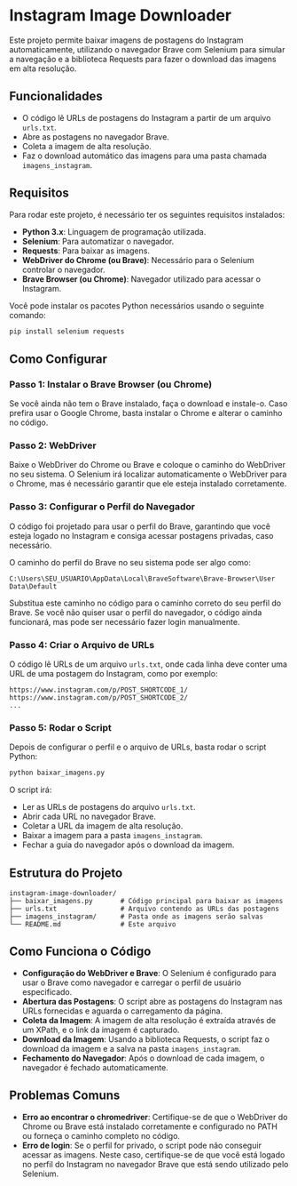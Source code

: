 # Instagram Image Downloader

Este projeto permite baixar imagens de postagens do Instagram automaticamente, utilizando o navegador Brave com Selenium para simular a navegação e a biblioteca Requests para fazer o download das imagens em alta resolução.

## Funcionalidades

- O código lê URLs de postagens do Instagram a partir de um arquivo `urls.txt`.
- Abre as postagens no navegador Brave.
- Coleta a imagem de alta resolução.
- Faz o download automático das imagens para uma pasta chamada `imagens_instagram`.

## Requisitos

Para rodar este projeto, é necessário ter os seguintes requisitos instalados:

- **Python 3.x**: Linguagem de programação utilizada.
- **Selenium**: Para automatizar o navegador.
- **Requests**: Para baixar as imagens.
- **WebDriver do Chrome (ou Brave)**: Necessário para o Selenium controlar o navegador.
- **Brave Browser (ou Chrome)**: Navegador utilizado para acessar o Instagram.

Você pode instalar os pacotes Python necessários usando o seguinte comando:

```bash
pip install selenium requests
```

## Como Configurar

### Passo 1: Instalar o Brave Browser (ou Chrome)
Se você ainda não tem o Brave instalado, faça o download e instale-o. Caso prefira usar o Google Chrome, basta instalar o Chrome e alterar o caminho no código.

### Passo 2: WebDriver
Baixe o WebDriver do Chrome ou Brave e coloque o caminho do WebDriver no seu sistema. O Selenium irá localizar automaticamente o WebDriver para o Chrome, mas é necessário garantir que ele esteja instalado corretamente.

### Passo 3: Configurar o Perfil do Navegador
O código foi projetado para usar o perfil do Brave, garantindo que você esteja logado no Instagram e consiga acessar postagens privadas, caso necessário.

O caminho do perfil do Brave no seu sistema pode ser algo como:

```plaintext
C:\Users\SEU_USUARIO\AppData\Local\BraveSoftware\Brave-Browser\User Data\Default
```

Substitua este caminho no código para o caminho correto do seu perfil do Brave. Se você não quiser usar o perfil do navegador, o código ainda funcionará, mas pode ser necessário fazer login manualmente.

### Passo 4: Criar o Arquivo de URLs
O código lê URLs de um arquivo `urls.txt`, onde cada linha deve conter uma URL de uma postagem do Instagram, como por exemplo:

```plaintext
https://www.instagram.com/p/POST_SHORTCODE_1/
https://www.instagram.com/p/POST_SHORTCODE_2/
...
```

### Passo 5: Rodar o Script
Depois de configurar o perfil e o arquivo de URLs, basta rodar o script Python:

```bash
python baixar_imagens.py
```

O script irá:

- Ler as URLs de postagens do arquivo `urls.txt`.
- Abrir cada URL no navegador Brave.
- Coletar a URL da imagem de alta resolução.
- Baixar a imagem para a pasta `imagens_instagram`.
- Fechar a guia do navegador após o download da imagem.

## Estrutura do Projeto

```plaintext
instagram-image-downloader/
├── baixar_imagens.py       # Código principal para baixar as imagens
├── urls.txt                # Arquivo contendo as URLs das postagens
├── imagens_instagram/      # Pasta onde as imagens serão salvas
└── README.md               # Este arquivo
```

## Como Funciona o Código

- **Configuração do WebDriver e Brave**: O Selenium é configurado para usar o Brave como navegador e carregar o perfil de usuário especificado.
- **Abertura das Postagens**: O script abre as postagens do Instagram nas URLs fornecidas e aguarda o carregamento da página.
- **Coleta da Imagem**: A imagem de alta resolução é extraída através de um XPath, e o link da imagem é capturado.
- **Download da Imagem**: Usando a biblioteca Requests, o script faz o download da imagem e a salva na pasta `imagens_instagram`.
- **Fechamento do Navegador**: Após o download de cada imagem, o navegador é fechado automaticamente.

## Problemas Comuns

- **Erro ao encontrar o chromedriver**: Certifique-se de que o WebDriver do Chrome ou Brave está instalado corretamente e configurado no PATH ou forneça o caminho completo no código.
- **Erro de login**: Se o perfil for privado, o script pode não conseguir acessar as imagens. Neste caso, certifique-se de que você está logado no perfil do Instagram no navegador Brave que está sendo utilizado pelo Selenium.
